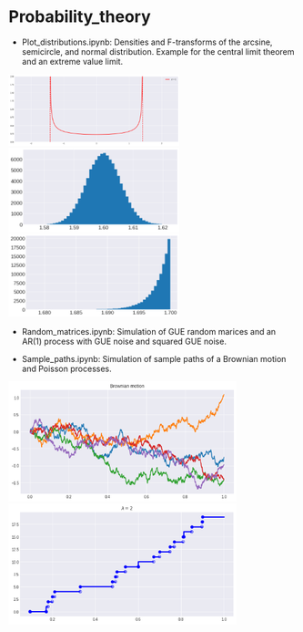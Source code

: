 # Probability_theory

- Plot_distributions.ipynb: Densities and F-transforms of the arcsine, semicircle, and normal distribution. Example for the central limit theorem and an extreme value limit. 

 <img src = "./Pictures/arcsine_distribution.png" width=300>  &nbsp;  &nbsp;   &nbsp;<img src = "./Pictures/normal_simul.png" width=300> &nbsp;  &nbsp;   &nbsp;  &nbsp;<img src = "./Pictures/weibull_simul.png" width=300> 

- Random_matrices.ipynb: Simulation of GUE random marices and an AR(1) process with GUE noise and squared GUE noise.

- Sample_paths.ipynb: Simulation of sample paths of a Brownian motion and Poisson processes.

 <img src = "./Pictures/brownian_paths.png" width=400>  &nbsp;  &nbsp;   &nbsp;<img src = "./Pictures/poisson_paths.png" width=400> &nbsp;  &nbsp;   &nbsp;

